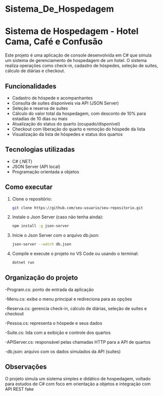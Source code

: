 # Sistema_De_Hospedagem
# Sistema de Hospedagem - Hotel Cama, Café e Confusão

Este projeto é uma aplicação de console desenvolvida em C# que simula um sistema de gerenciamento de hospedagem de um hotel. O sistema realiza operações como check-in, cadastro de hóspedes, seleção de suítes, cálculo de diárias e checkout.

## Funcionalidades

- Cadastro de hóspede e acompanhantes
- Consulta de suítes disponíveis via API (JSON Server)
- Seleção e reserva de suítes
- Cálculo do valor total da hospedagem, com desconto de 10% para estadias de 10 dias ou mais
- Atualização do status do quarto (ocupado/disponível)
- Checkout com liberação do quarto e remoção do hóspede da lista
- Visualização da lista de hóspedes e status dos quartos

## Tecnologias utilizadas

- C# (.NET)
- JSON Server (API local)
- Programação orientada a objetos

## Como executar

1. Clone o repositório:
   ```bash
   git clone https://github.com/seu-usuario/seu-repositorio.git

2. Instale o Json Server (caso não tenha ainda):
   ```bash
   npm install -g json-server
   
3. Inicie o Json Server com o arquivo db.json:
   ```bash
   json-server --watch db.json

4. Compile e execute o projeto no VS Code ou usando o terminal:
   ```bash
   dotnet run

## Organização do projeto

-Program.cs: ponto de entrada da aplicação

-Menu.cs: exibe o menu principal e redireciona para as opções

-Reserva.cs: gerencia check-in, cálculo de diárias, seleção de suítes e checkout

-Pessoa.cs: representa o hóspede e seus dados

-Suite.cs: lida com a exibição e controle dos quartos

-APIServer.cs: responsável pelas chamadas HTTP para a API de quartos

-db.json: arquivo com os dados simulados da API (suítes)

## Observações
O projeto simula um sistema simples e didático de hospedagem, voltado para estudos de C# com foco em orientação a objetos e integração com API REST fake


